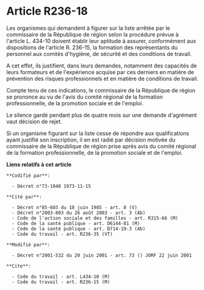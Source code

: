 # Article R236-18

Les organismes qui demandent à figurer sur la liste arrêtée par le commissaire de la République de région selon la procédure
prévue à l'article L. 434-10 doivent établir leur aptitude à assurer, conformément aux dispositions de l'article R. 236-15,
la formation des représentants du personnel aux comités d'hygiène, de sécurité et des conditions de travail. 

A cet effet, ils justifient, dans leurs demandes, notamment des capacités de leurs formateurs et de l'expérience acquise par
ces derniers en matière de prévention des risques professionnels et en matière de conditions de travail. 

Compte tenu de ces indications, le commissaire de la République de région se prononce au vu de l'avis du comité régional de
la formation professionnelle, de la promotion sociale et de l'emploi. 

Le silence gardé pendant plus de quatre mois sur une demande d'agrément vaut décision de rejet.

Si un organisme figurant sur la liste cesse de répondre aux qualifications ayant justifié son inscription, il en est radié
par décision motivée du commissaire de la République de région prise après avis du comité régional de la formation
professionnelle, de la promotion sociale et de l'emploi.

**Liens relatifs à cet article**

	**Codifié par**:

	  - Décret n°73-1048 1973-11-15

	**Cité par**:

	  - Décret n°85-603 du 10 juin 1985 - art. 8 (V)
	  - Décret n°2003-803 du 26 août 2003 - art. 3 (Ab)
	  - Code de l'action sociale et des familles - art. R315-66 (M)
	  - Code de la santé publique - art. D6144-81 (M)
	  - Code de la santé publique - art. D714-19-3 (Ab)
	  - Code du travail - art. R236-35 (VT)

	**Modifié par**:

	  - Décret n°2001-532 du 20 juin 2001 - art. 73 () JORF 22 juin 2001

	**Cite**:

	  - Code du travail - art. L434-10 (M)
	  - Code du travail - art. R236-15 (M)
